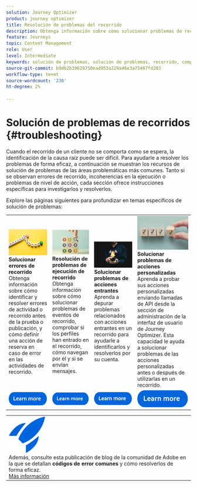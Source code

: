 ```yaml
---
solution: Journey Optimizer
product: journey optimizer
title: Resolución de problemas del recorrido
description: Obtenga información sobre cómo solucionar problemas de recorrido
feature: Journeys
topic: Content Management
role: User
level: Intermediate
keywords: solución de problemas, solución de problemas, recorrido, comprobación, errores
source-git-commit: b9db2b39629750ead953a229a46e3a75467fd203
workflow-type: tm+mt
source-wordcount: '230'
ht-degree: 2%

---
```


# Solución de problemas de recorridos {#troubleshooting}

Cuando el recorrido de un cliente no se comporta como se espera, la identificación de la causa raíz puede ser difícil. Para ayudarle a resolver los problemas de forma eficaz, a continuación se muestran los recursos de solución de problemas de las áreas problemáticas más comunes. Tanto si se observan errores de recorrido, incoherencias en la ejecución o problemas de nivel de acción, cada sección ofrece instrucciones específicas para investigarlos y resolverlos.

Explore las páginas siguientes para profundizar en temas específicos de solución de problemas:



<table style="table-layout:fixed">
  <tr style="border: 0;">
    <td>
    <a href="../building-journeys/troubleshooting.md"><img src="../assets/do-not-localize/troubleshooting.jpeg"></a>
    <div><strong>Solucionar errores de recorrido</strong><br/> Obtenga información sobre cómo identificar y resolver errores de actividad o recorrido antes de la prueba o publicación, y cómo definir una acción de reserva en caso de error en las actividades de recorrido.</div>
    </td>
    <td>
    <a href="../building-journeys/troubleshooting-execution.md"><img src="../assets/do-not-localize/ao-audiences.jpeg"></a>
    <div><strong>Resolución de problemas de ejecución de recorrido</strong><br/> Obtenga información sobre cómo solucionar problemas de eventos de recorrido, comprobar si los perfiles han entrado en el recorrido, cómo navegan por él y si se envían mensajes.</div>
    </td>
    <td>
    <a href="../building-journeys/troubleshooting-inbound.md" "><img src="../assets/do-not-localize/in-app.jpg"></a>
    <div><strong>Solucionar problemas de acciones entrantes</strong><br/>Aprenda a depurar problemas relacionados con acciones entrantes en un recorrido para ayudarle a identificarlos y resolverlos por su cuenta.</div>
    </td>
    <td>
    <a href="../action/troubleshoot-custom-action.md"><img src="../assets/do-not-localize/lp-list.jpg"></a>
    <div><strong>Solucionar problemas de acciones personalizadas</strong><br/>Aprenda a probar sus acciones personalizadas enviando llamadas de API desde la sección de administración de la interfaz de usuario de Journey Optimizer. Esta capacidad le ayuda a solucionar problemas de las acciones personalizadas antes o después de utilizarlas en un recorrido.</div>
    </td>
  </tr>
  <tr style="border: 0;">
    <td align="center"><a href="../building-journeys/troubleshooting.md"><img src="../assets/do-not-localize/learn-more-button.svg"></a></td>
    <td align="center"><a href="../building-journeys/troubleshooting-execution.md"><img src="../assets/do-not-localize/learn-more-button.svg"></a></td>
    <td align="center"><a href="../building-journeys/troubleshooting-inbound.md"><img src="../assets/do-not-localize/learn-more-button.svg"></a></td>
    <td align="center"><a href="../action/troubleshoot-custom-action.md"><img src="../assets/do-not-localize/learn-more-button.svg"></a></td>
    </tr>
</table>

<!--

<table style="table-layout:fixed">
<tr style="border: 0;">
  <td>
    <div><img alt="Troubleshoot journey errors" src="../assets/do-not-localize/troubleshooting.jpeg" /> 
    <br><ul><li><a href="../building-journeys/troubleshooting.md">Troubleshoot journey errors</a> - Learn how to identify and resolve activity or journey errors before test or publication, and how to define a fallback action in case of an error in journey activities.</li>
    <li><a href="../building-journeys/troubleshooting-execution.md">Troubleshoot journey execution</a> - Understand how to troubleshoot journey events, check if profiles entered your journey, how they navigate through it, and if messsages are sent.</li>
     <li><a href="../building-journeys/troubleshooting-inbound.md">Troubleshoot inbound actions</a> - Learn how to debug issues related to inbound actions in a journey, in order to help you identify and resolve them on your own.</li>
     <li><a href="../action/troubleshoot-custom-action.md">Troubleshoot a custom action</a> - Learn how to test your custom actions by sending API calls from the administration section of Journey Optimizer user interface. This capability helps you troubleshoot your custom actions before or after using them in a journey.</li>
    <ul>
    <div>
     <a href="../integrations/ajo-integrations.md">Learn more</a></div>
    </div>
    <br>
  </td>
</tr>
</table>
-->

<!--
* **[Troubleshoot journey errors](../building-journeys/troubleshooting.md)**
  Learn how to identify and resolve activity or journey errors before test or publication, and how to define a fallback action in case of an error in journey activities.

* **[Troubleshoot journey execution](../building-journeys/troubleshooting-execution.md)**
  Understand how to troubleshoot journey events, check if profiles entered your journey, how they navigate through it, and if messsages are sent.

* **[Troubleshoot inbound actions](../building-journeys/troubleshooting-inbound.md)**
  Learn how to debug issues related to inbound actions in a journey, in order to help you identify and resolve them on your own.

* **[Troubleshoot a custom action](../action/troubleshoot-custom-action.md)**
  Learn how to test your custom actions by sending API calls from the administration section of Journey Optimizer user interface. This capability helps you troubleshoot your custom actions before or after using them in a journey.

-->



<table style="table-layout:fixed">
<tr style="border: 0;">
  <td>
    <div>
    <a href="https://experienceleaguecommunities.adobe.com/t5/journey-optimizer-blogs/demystifying-adobe-journey-optimizer-error-codes-root-causes-and/ba-p/760884?profile.language=es">
    <img alt="Comprender los códigos de error comunes" src="../assets/do-not-localize/icon-quick-start.svg" /></a> 
    <br>Además, consulte esta publicación de blog de la comunidad de Adobe en la que se detallan <strong>códigos de error comunes</strong> y cómo resolverlos de forma eficaz.
    </div>
      <div>
     <a href="https://experienceleaguecommunities.adobe.com/t5/journey-optimizer-blogs/demystifying-adobe-journey-optimizer-error-codes-root-causes-and/ba-p/760884?profile.language=es" target="_blank">Más información</a></div>
    </div>
  </td>
</tr>
</table>


